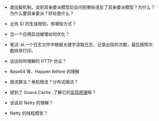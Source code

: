 - 类加载机制，谈到双亲委派模型后会问到哪些违反了双亲委派模型？为什么？为什么要双亲委派？好处是什么？
- 业务 ID 的生成规则，有哪些方式？
- 当一个应用启动缓慢如何优化？
- 笔试-从一个日志文件中根据关键字读取日志，记录出现的次数，最后按照次数排序打印。

- 谈谈你所理解的 HTTP 协议？
- Base64 等，Happen Before 的理解
- 限流算法？单机限流？分布式限流？
- 提到了 Guava Cache ,了解它的[实现原理](https://crossoverjie.top/2018/06/13/guava/guava-cache/)嘛？

- 谈谈对 Netty 的理解？
- Netty 的线程模型？
